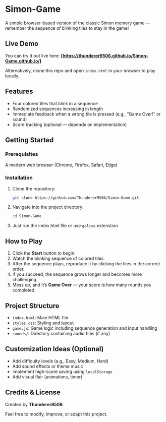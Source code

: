# Simon-Game

A simple browser-based version of the classic Simon memory game — remember the sequence of blinking tiles to stay in the game!

## Live Demo

You can try it out live here: **[https://thunderer9506.github.io/Simon-Game.github.io/]**

Alternatively, clone this repo and open `index.html` in your browser to play locally.

## Features

- Four colored tiles that blink in a sequence
- Randomized sequences increasing in length
- Immediate feedback when a wrong tile is pressed (e.g., “Game Over!” or sound)
- Score tracking (optional — depends on implementation)

## Getting Started

### Prerequisites

A modern web browser (Chrome, Firefox, Safari, Edge)

### Installation

1. Clone the repository:
   ```bash
   git clone https://github.com/Thunderer9506/Simon-Game.git
   ```

2. Navigate into the project directory:
   ```bash
   cd Simon-Game
   ```

3. Just run the index.html file or use `golive` extenstion

## How to Play

1. Click the **Start** button to begin.
2. Watch the blinking sequence of colored tiles.
3. After the sequence plays, reproduce it by clicking the tiles in the correct order.
4. If you succeed, the sequence grows longer and becomes more challenging.
5. Mess up, and it’s **Game Over** — your score is how many rounds you completed.

## Project Structure

- `index.html`: Main HTML file
- `styles.css`: Styling and layout
- `game.js`: Game logic including sequence generation and input handling
- `sounds/`: Directory containing audio files (if any)

## Customization Ideas (Optional)

- Add difficulty levels (e.g., Easy, Medium, Hard)
- Add sound effects or theme music
- Implement high-score saving using `localStorage`
- Add visual flair (animations, timer)

## Credits & License

Created by **Thunderer9506**.

Feel free to modify, improve, or adapt this project.
